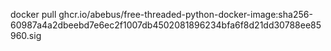 docker pull ghcr.io/abebus/free-threaded-python-docker-image:sha256-60987a4a2dbeebd7e6ec2f1007db4502081896234bfa6f8d21dd30788ee85960.sig
